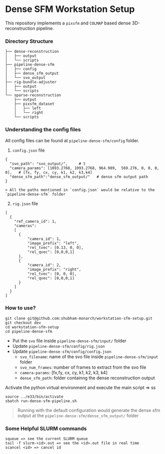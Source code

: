 # Dense SFM Workstation Setup 
This repository implements a `pixsfm` and `COLMAP` based dense 3D-reconstruction pipeline. 

### Directory Structure

```.
├── dense-reconstruction
│   ├── output
│   └── scripts
├── pipeline-dense-sfm
│   ├── config
│   ├── dense_sfm_output
│   └── svo_output
├── rig-bundle-adjuster
│   ├── output
│   └── scripts
└── sparse-reconstruction
    ├── output
    ├── pixsfm_dataset
    │   ├── left
    │   └── right
    └── scripts
```

### Understanding the config files 

All config files can be found at `pipeline-dense-sfm/config` folder. 

1. `config.json` file
```
{
  "svo_path": "svo_output/",     # t  
  "camera_params": [1093.2768, 1093.2768, 964.989,  569.276, 0, 0, 0, 0],   # [fx, fy, cx, cy, k1, k2, k3,k4]    
  "dense_sfm_path":"dense_sfm_output/"   # dense sfm output path 
}

> All the paths mentioned in `config.json` would be relative to the `pipeline-dense-sfm` folder

```

2. `rig.json` file 
```
[
  {
    "ref_camera_id": 1,
    "cameras":
    [
      {
          "camera_id": 1,
          "image_prefix": "left",
          "rel_tvec": [0.13, 0, 0],
          "rel_qvec": [0,0,0,1]
      },
      {
          "camera_id": 2,
          "image_prefix": "right",
          "rel_tvec": [0, 0, 0],
	      "rel_qvec": [0,0,0,1]
      }
    ]
  }
]

```

### How to use? 

```
git clone git@github.com:shubham-monarch/workstation-sfm-setup.git
git checkout dev
cd workstation-sfm-setup
cd pipeline-dense-sfm
```

- Put the `svo` file inside `pipeline-dense-sfm/input/` folder
- Update `pipeline-dense-sfm/config/rig.json`
- Update `pipeline-dense-sfm/config/config.json`
  - `svo_filename`: name of the svo file inside `pipeline-dense-sfm/input` folder
  - `svo_num_frames`: number of frames to extract from the svo file
  - `camera-params`: [fx,fy, cx, cy, k1, k2, k3, k4]
  - `dense_sfm_path`: folder containng the dense reconstruction output



Activate the python virtual environment and execute the main script => ss
```
source ../e33/bin/activate
sbatch run-dense-sfm-pipeline.sh
```


> Running with the default configuration would generate the dense sfm output at the `pipeline-dense-sfm/dense_sfm_output/` folder

### Some Helpful SLURM commands

```
squeue => see the current SLURM queue
tail -f slurm-<id>.out => see the <id>.out file in real time
scancel <id> => cancel id
```
